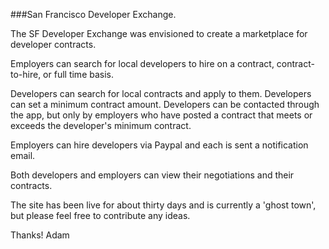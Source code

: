 ###San Francisco Developer Exchange.

The SF Developer Exchange was envisioned to create a marketplace for developer contracts. 

Employers can search for local developers to hire on a contract, contract-to-hire, or full time basis.

Developers can search for local contracts and apply to them.  Developers can set a minimum contract amount.  Developers can be contacted through the app, but only by employers who have posted a contract that meets or exceeds the developer's minimum contract.

Employers can hire developers via Paypal and each is sent a notification email.

Both developers and employers can view their negotiations and their contracts.

The site has been live for about thirty days and is currently a 'ghost town', but please feel free to contribute any ideas.

Thanks!
Adam